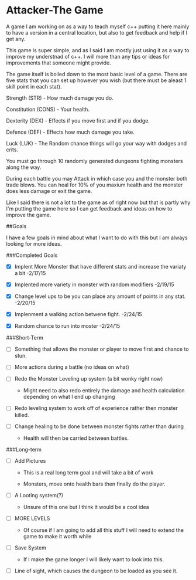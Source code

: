 # Attacker-The Game
A game I am working on as a way to teach myself c++ putting it here mainly to have a version in a central location, but also to get feedback and help if I get any.

This game is super simple, and as I said I am mostly just using it as a way to improve my understnad of c++. I will more than any tips or ideas for improvements that someone might provide.

The game itself is boiled down to the most basic level of a game. There are five stats that you can set up however you wish (but there must be aleast 1 skill point in each stat).

Strength (STR) - How much damage you do.

Constitution (CONS) - Your health.

Dexterity (DEX) - Effects if you move first and if you dodge.

Defence (DEF) - Effects how much damage you take.

Luck (LUK) - The Random chance things will go your way with dodges and crits.



You must go through 10 randomly generated dungeons fighting monsters along the way.

During each battle you may Attack in which case you and the monster both trade blows. You can heal for 10% of you maxium health and the monster does less damage or exit the game.

Like I said there is not a lot to the game as of right now but that is partly why I'm putting the game here so I can get feedback and ideas on how to improve the game.

##Goals

I have a few goals in mind about what I want to do with this but I am always looking for more ideas.

###Completed Goals

- [x] Implent More Monster that have different stats and increase the variaty a bit -2/17/15

- [x] Implented more variety in monster with random modifiers -2/19/15

- [x] Change level ups to be you can place any amount of points in any stat. -2/20/15

- [x] Implenment a walking action betwene fight. -2/24/15

- [x] Random chance to run into moster -2/24/15

###Short-Term

- [ ] Something that allows the monster or player to move first and chance to stun.

- [ ] More actions during a battle (no ideas on what)

- [ ] Redo the Monster Leveling up system (a bit wonky right now)

  - Might need to also redo entirely the damage and health calculation depending on what I end up changing

- [ ] Redo leveling system to work off of experience rather then monster killed.

- [ ] Change healing to be done between monster fights rather than during

  - Health will then be carried between battles.

###Long-term

- [ ] Add Pictures 

  - This is a real long term goal and will take a bit of work
  
  - Monsters, move onto health bars then finally do the player.

- [ ] A Looting system(?) 

  - Unsure of this one but I think it would be a cool idea
  
- [ ] MORE LEVELS

  - Of course if I am going to add all this stuff I will need to extend the game to make it worth while
  
- [ ] Save System

  - If I make the game longer I will likely want to look into this.

- [ ] Line of sight, which causes the dungeon to be loaded as you see it.
